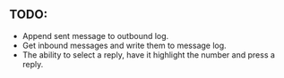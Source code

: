## TODO:

* Append sent message to outbound log.
* Get inbound messages and write them to message log.
* The ability to select a reply, have it highlight the number and press a reply.


